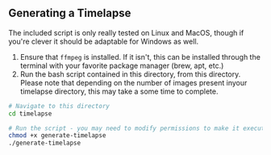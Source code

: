 ## Generating a Timelapse

The included script is only really tested on Linux and MacOS, though if you're clever it should be
adaptable for Windows as well.

1. Ensure that `ffmpeg` is installed. If it isn't, this can be installed through the terminal with your favorite package manager (brew, apt, etc.)
2. Run the bash script contained in this directory, from this directory. Please note that depending on the
   number of images present inyour timelapse directory, this may take a some time to complete.

```bash
# Navigate to this directory
cd timelapse

# Run the script - you may need to modify permissions to make it executeable
chmod +x generate-timelapse
./generate-timelapse
```
